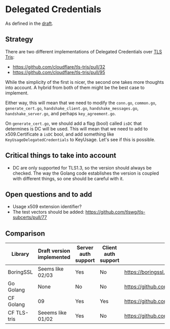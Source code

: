 # Delegated Credentials

As defined in the [draft](https://tools.ietf.org/html/draft-ietf-tls-subcerts-09).

## Strategy

There are two different implementations of Delegated Credentials over [TLS Tris](https://github.com/cloudflare/tls-tris):

* https://github.com/cloudflare/tls-tris/pull/32
* https://github.com/cloudflare/tls-tris/pull/95

While the simplicity of the first is nicer, the second one takes more thoughts
into account. A hybrid from both of them might be the best case to implement.

Either way, this will mean that we need to modify the `conn.go`, `common.go`,
`generate_cert.go`, `handshake_client.go`, `handshake_messages.go`,
`handshake_server.go`, and perhaps `key_agreement.go`.

On `generate_cert.go`, we should add a flag (bool) called `isDC` that determines
is DC will be used. This will mean that we need to add to x509.Certificate a
`isDC` bool, and add something like `KeyUsageDelegatedCredentials` to KeyUsage.
Let's see if this is possible.

## Critical things to take into account

* DC are only supported for TLS1.3, so the version should always be checked.
  The way the Golang code establishes the version is coupled with different
  things, so one should be careful with it.

## Open questions and to add

* Usage x509 extension identifier?
* The test vectors should be added: https://github.com/tlswg/tls-subcerts/pull/77

## Comparison


| Library     | Draft version implemented | Server auth support | Client auth support | Link                                                  |
|-------------|---------------------------|---------------------|---------------------|-------------------------------------------------------|
| BoringSSL   | Seems like 02/03          |     Yes             |     No              | https://boringssl.googlesource.com/boringssl/+/6c1b376e1d502eff365028fe054115f1b46d19b5 |
| Go Golang   | None                      |     No              |     No              | https://github.com/golang/go/issues/35311                                               |
| CF Golang   | 09                        |     Yes             |     Yes             | https://github.com/cloudflare/go/issues/26                                              |
| CF TLS-tris | Seeems like 01/02         |     Yes             |     No              | https://github.com/cloudflare/tls-tris/pull/95                                          |
